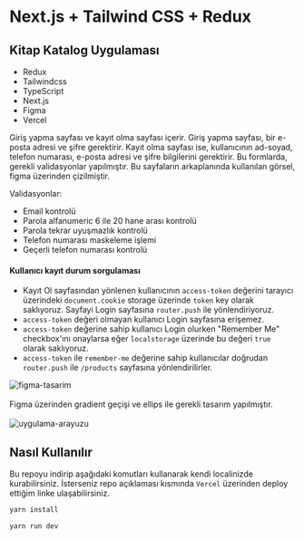 # Next.js + Tailwind CSS + Redux

## Kitap Katalog Uygulaması

- Redux
- Tailwindcss
- TypeScript
- Next.js
- Figma
- Vercel

Giriş yapma sayfası ve kayıt olma sayfası içerir. Giriş yapma sayfası, bir e-posta adresi ve şifre gerektirir. Kayıt
olma sayfası ise, kullanıcının ad-soyad, telefon numarası, e-posta adresi ve şifre bilgilerini gerektirir. Bu formlarda,
gerekli validasyonlar yapılmıştır. Bu sayfaların arkaplanında kullanılan görsel, figma üzerinden çizilmiştir.
<br>

Validasyonlar:

- Email kontrolü
- Parola alfanumeric 6 ile 20 hane arası kontrolü
- Parola tekrar uyuşmazlık kontrolü
- Telefon numarası maskeleme işlemi
- Geçerli telefon numarası kontrolü

#### Kullanıcı kayıt durum sorgulaması

- Kayıt Ol sayfasından yönlenen kullanıcının `access-token` değerini tarayıcı üzerindeki `document.cookie` storage
  üzerinde `token` key olarak saklıyoruz. Sayfayi Login sayfasına `router.push` ile yönlendiriyoruz.
- `access-token` değeri olmayan kullanıcı Login sayfasına erişemez.
- `access-token` değerine sahip kullanıcı Login olurken "Remember Me" checkbox'ını onaylarsa eğer `localstorage`
  üzerinde bu değeri `true` olarak saklıyoruz.
- `access-token` ile `remember-me` değerine sahip kullanıcılar doğrudan `router.push` ile `/products` sayfasına
  yönlendirilirler.

![figma-tasarim]("https://github.com/yunusemrgrl/nextjs-redux-challange/blob/main/public/readme-ss/figma_bg.png") <br><br>
Figma üzerinden gradient geçişi ve ellips ile gerekli tasarım yapılmıştır.
<br><br>
![uygulama-arayuzu]("https://github.com/yunusemrgrl/nextjs-redux-challange/blob/main/public/readme-ss/projectReview.gif")

## Nasıl Kullanılır

Bu repoyu indirip aşağıdaki komutları kullanarak kendi localinizde kurabilirsiniz. İsterseniz repo açıklaması
kısmında `Vercel` üzerinden deploy ettiğim linke ulaşabilirsiniz.

```bash
yarn install
```

```bash
yarn run dev
```
